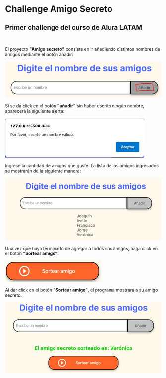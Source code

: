 <h1>Challenge Amigo Secreto</h1>
<h2>Primer challenge del curso de Alura LATAM</h2>
<br>
<p>El proyecto <b>"Amigo secreto"</b> consiste en ir añadiendo distintos nombres de amigos mediante el botón añadir:</p>
<img src="https://github.com/AAgusCF/Challenge-Amigo-Secreto/blob/main/Screenshots/ss1.JPG?raw=true">
<br>

<p>Si se da click en el botón <b>"añadir"</b> sin haber escrito ningún nombre, aparecerá la siguiente alerta:</p>
<img src="https://github.com/AAgusCF/Challenge-Amigo-Secreto/blob/main/Screenshots/ss2.JPG?raw=true">
<br>

<p>Ingrese la cantidad de amigos que guste. La lista de los amigos ingresados se mostrarán de la siguiente manera:</p>
<img src="https://github.com/AAgusCF/Challenge-Amigo-Secreto/blob/main/Screenshots/ss4.JPG?raw=true">
<br>

<p>Una vez que haya terminado de agregar a todos sus amigos, haga click en el botón <b>"Sortear amigo"</b>:</p>
<img src="https://github.com/AAgusCF/Challenge-Amigo-Secreto/blob/main/Screenshots/ss3.JPG?raw=true">
<br>

<p>Al dar click en el botón <b>"Sortear amigo"</b>, el programa mostrará a su amigo secreto.</p>
<img src="https://github.com/AAgusCF/Challenge-Amigo-Secreto/blob/main/Screenshots/ss5.JPG?raw=true">
